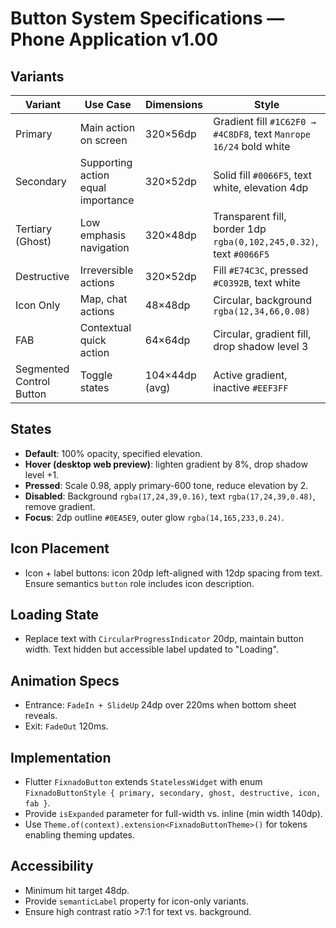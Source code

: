 # Button System Specifications — Phone Application v1.00

## Variants
| Variant | Use Case | Dimensions | Style |
| --- | --- | --- | --- |
| Primary | Main action on screen | 320×56dp | Gradient fill `#1C62F0 → #4C8DF8`, text `Manrope 16/24` bold white |
| Secondary | Supporting action equal importance | 320×52dp | Solid fill `#0066F5`, text white, elevation 4dp |
| Tertiary (Ghost) | Low emphasis navigation | 320×48dp | Transparent fill, border 1dp `rgba(0,102,245,0.32)`, text `#0066F5` |
| Destructive | Irreversible actions | 320×52dp | Fill `#E74C3C`, pressed `#C0392B`, text white |
| Icon Only | Map, chat actions | 48×48dp | Circular, background `rgba(12,34,66,0.08)` |
| FAB | Contextual quick action | 64×64dp | Circular, gradient fill, drop shadow level 3 |
| Segmented Control Button | Toggle states | 104×44dp (avg) | Active gradient, inactive `#EEF3FF` |

## States
- **Default**: 100% opacity, specified elevation.
- **Hover (desktop web preview)**: lighten gradient by 8%, drop shadow level +1.
- **Pressed**: Scale 0.98, apply primary-600 tone, reduce elevation by 2.
- **Disabled**: Background `rgba(17,24,39,0.16)`, text `rgba(17,24,39,0.48)`, remove gradient.
- **Focus**: 2dp outline `#0EA5E9`, outer glow `rgba(14,165,233,0.24)`.

## Icon Placement
- Icon + label buttons: icon 20dp left-aligned with 12dp spacing from text. Ensure semantics `button` role includes icon description.

## Loading State
- Replace text with `CircularProgressIndicator` 20dp, maintain button width. Text hidden but accessible label updated to "Loading".

## Animation Specs
- Entrance: `FadeIn + SlideUp` 24dp over 220ms when bottom sheet reveals.
- Exit: `FadeOut` 120ms.

## Implementation
- Flutter `FixnadoButton` extends `StatelessWidget` with enum `FixnadoButtonStyle { primary, secondary, ghost, destructive, icon, fab }`.
- Provide `isExpanded` parameter for full-width vs. inline (min width 140dp).
- Use `Theme.of(context).extension<FixnadoButtonTheme>()` for tokens enabling theming updates.

## Accessibility
- Minimum hit target 48dp.
- Provide `semanticLabel` property for icon-only variants.
- Ensure high contrast ratio >7:1 for text vs. background.
